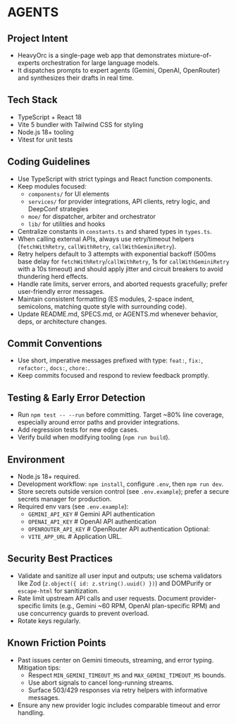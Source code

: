 # AGENTS

## Project Intent
- HeavyOrc is a single-page web app that demonstrates mixture-of-experts orchestration for large language models.
- It dispatches prompts to expert agents (Gemini, OpenAI, OpenRouter) and synthesizes their drafts in real time.

## Tech Stack
- TypeScript + React 18
- Vite 5 bundler with Tailwind CSS for styling
- Node.js 18+ tooling
- Vitest for unit tests

## Coding Guidelines
- Use TypeScript with strict typings and React function components.
- Keep modules focused:
  - `components/` for UI elements
  - `services/` for provider integrations, API clients, retry logic, and DeepConf strategies
  - `moe/` for dispatcher, arbiter and orchestrator
  - `lib/` for utilities and hooks
- Centralize constants in `constants.ts` and shared types in `types.ts`.
- When calling external APIs, always use retry/timeout helpers (`fetchWithRetry`, `callWithRetry`, `callWithGeminiRetry`).
- Retry helpers default to 3 attempts with exponential backoff (500ms base delay for `fetchWithRetry`/`callWithRetry`, 1s for `callWithGeminiRetry` with a 10s timeout) and should apply jitter and circuit breakers to avoid thundering herd effects.
- Handle rate limits, server errors, and aborted requests gracefully; prefer user-friendly error messages.
- Maintain consistent formatting (ES modules, 2-space indent, semicolons, matching quote style with surrounding code).
- Update README.md, SPECS.md, or AGENTS.md whenever behavior, deps, or architecture changes.

## Commit Conventions
- Use short, imperative messages prefixed with type: `feat:`, `fix:`, `refactor:`, `docs:`, `chore:`.
- Keep commits focused and respond to review feedback promptly.

## Testing & Early Error Detection
- Run `npm test -- --run` before committing. Target ~80% line coverage, especially around error paths and provider integrations.
- Add regression tests for new edge cases.
- Verify build when modifying tooling (`npm run build`).

## Environment
- Node.js 18+ required.
- Development workflow: `npm install`, configure `.env`, then `npm run dev`.
- Store secrets outside version control (see `.env.example`); prefer a secure secrets manager for production.
- Required env vars (see `.env.example`):
  - `GEMINI_API_KEY`  # Gemini API authentication
  - `OPENAI_API_KEY`  # OpenAI API authentication
  - `OPENROUTER_API_KEY`  # OpenRouter API authentication
  Optional:
  - `VITE_APP_URL`  # Application URL.

## Security Best Practices
- Validate and sanitize all user input and outputs; use schema validators like Zod (`z.object({ id: z.string().uuid() })`) and DOMPurify or `escape-html` for sanitization.
- Rate limit upstream API calls and user requests. Document provider-specific limits (e.g., Gemini ~60 RPM, OpenAI plan-specific RPM) and use concurrency guards to prevent overload.
- Rotate keys regularly.

## Known Friction Points
- Past issues center on Gemini timeouts, streaming, and error typing. Mitigation tips:
  - Respect `MIN_GEMINI_TIMEOUT_MS` and `MAX_GEMINI_TIMEOUT_MS` bounds.
  - Use abort signals to cancel long-running streams.
  - Surface 503/429 responses via retry helpers with informative messages.
- Ensure any new provider logic includes comparable timeout and error handling.

